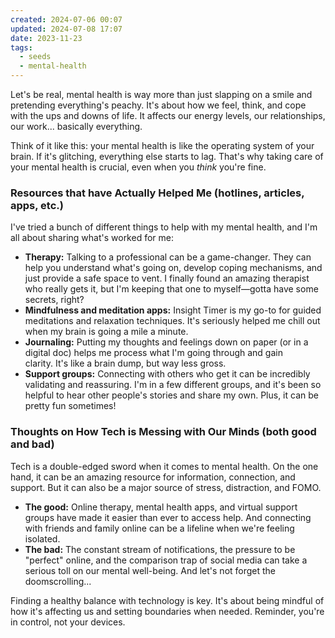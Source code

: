 ```yaml
---
created: 2024-07-06 00:07
updated: 2024-07-08 17:07
date: 2023-11-23
tags:
  - seeds
  - mental-health
---
```

Let's be real, mental health is way more than just slapping on a smile and pretending everything's peachy. It's about how we feel, think, and cope with the ups and downs of life. It affects our energy levels, our relationships, our work... basically everything.

Think of it like this: your mental health is like the operating system of your brain. If it's glitching, everything else starts to lag. That's why taking care of your mental health is crucial, even when you _think_ you're fine.

### **Resources that have Actually Helped Me (hotlines, articles, apps, etc.)**

I've tried a bunch of different things to help with my mental health, and I'm all about sharing what's worked for me:

- **Therapy:** Talking to a professional can be a game-changer. They can help you understand what's going on, develop coping mechanisms, and just provide a safe space to vent. I finally found an amazing therapist who really gets it, but I'm keeping that one to myself—gotta have some secrets, right?
- **Mindfulness and meditation apps:** Insight Timer is my go-to for guided meditations and relaxation techniques. It's seriously helped me chill out when my brain is going a mile a minute.
- **Journaling:** Putting my thoughts and feelings down on paper (or in a digital doc) helps me process what I'm going through and gain clarity. It's like a brain dump, but way less gross.
- **Support groups:** Connecting with others who get it can be incredibly validating and reassuring. I'm in a few different groups, and it's been so helpful to hear other people's stories and share my own. Plus, it can be pretty fun sometimes!

### **Thoughts on How Tech is Messing with Our Minds (both good and bad)**

Tech is a double-edged sword when it comes to mental health. On the one hand, it can be an amazing resource for information, connection, and support. But it can also be a major source of stress, distraction, and FOMO.

- **The good:** Online therapy, mental health apps, and virtual support groups have made it easier than ever to access help. And connecting with friends and family online can be a lifeline when we're feeling isolated.
- **The bad:** The constant stream of notifications, the pressure to be "perfect" online, and the comparison trap of social media can take a serious toll on our mental well-being. And let's not forget the doomscrolling...

Finding a healthy balance with technology is key. It's about being mindful of how it's affecting us and setting boundaries when needed. Reminder, you're in control, not your devices.